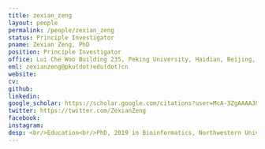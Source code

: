 ```yaml
---
title: zexian_zeng
layout: people
permalink: /people/zexian_zeng
status: Principle Investigator
pname: Zexian Zeng, PhD
position: Principle Investigator
office: Lui Che Woo Building 235, Peking University, Haidian, Beijing, China, 100084
eml: zexianzeng@pku(dot)edu(dot)cn
website:
cv: 
github:
linkedin:
google_scholar: https://scholar.google.com/citations?user=McA-3ZgAAAAJ&hl=en&oi=ao
twitter: https://twitter.com/ZexianZeng
facebook: 
instagram:
desp: <br/>Education<br/>PhD, 2019 in Bioinformatics, Northwestern University, Chicago, IL <br/>MS, 2014 in Computer Science, University of Wisconsin-Madison, Madison, WI <br/>MS, 2014 in Industrial Engineering, University of Wisconsin-Madison, Madison, WI <br/>BS, 2011 in Detection Guidance and Control Technology, Beijing Institute of Technology, Beijing, China <br/><br/>Experience<br/>Postdoctoral Fellow, 2019-present. Department of Data Science, Dana-Farber Cancer Institute & Department of Biostatistics, Harvard T.H. Chan School of Public Health & Broad Institute, with Dr. Xiaole Shirley Liu <br/>Graduate Research Fellow, 2014-2019. Department of Preventive Medicine, Northwestern University. Dissertation advisor, Dr. Yuan Luo. <br/>Dissertation Mutational processes modeling and early cancer diagnosis <br/>Research Assistant, 2011-2014. Department of Industrial and Engineering System, UW-Madison, with Dr. Jingshan Li<br/>
---
```



